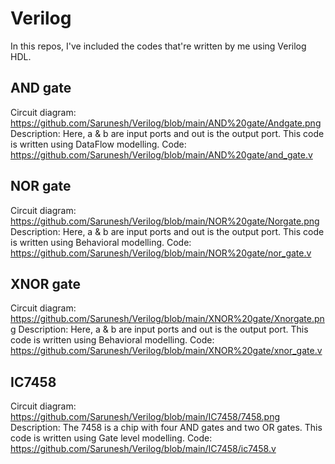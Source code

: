 # Verilog
In this repos, I've included the codes that're written by me using Verilog HDL. 

## AND gate
Circuit diagram: https://github.com/Sarunesh/Verilog/blob/main/AND%20gate/Andgate.png
Description: Here, a & b are input ports and out is the output port. This code is written using DataFlow modelling.
Code: https://github.com/Sarunesh/Verilog/blob/main/AND%20gate/and_gate.v

## NOR gate
Circuit diagram: https://github.com/Sarunesh/Verilog/blob/main/NOR%20gate/Norgate.png
Description: Here, a & b are input ports and out is the output port. This code is written using Behavioral modelling.
Code: https://github.com/Sarunesh/Verilog/blob/main/NOR%20gate/nor_gate.v

## XNOR gate
Circuit diagram: https://github.com/Sarunesh/Verilog/blob/main/XNOR%20gate/Xnorgate.png
Description: Here, a & b are input ports and out is the output port. This code is written using Behavioral modelling.
Code: https://github.com/Sarunesh/Verilog/blob/main/XNOR%20gate/xnor_gate.v

## IC7458
Circuit diagram: https://github.com/Sarunesh/Verilog/blob/main/IC7458/7458.png
Description: The 7458 is a chip with four AND gates and two OR gates. This code is written using Gate level modelling.
Code: https://github.com/Sarunesh/Verilog/blob/main/IC7458/ic7458.v
